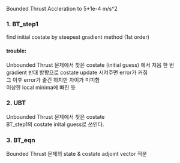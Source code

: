 Bounded Thrust Accleration to 5*1e-4 m/s^2        
### 1. BT_step1              
  
find initial costate by steepest gradient method (1st order)                   
#### trouble:           
Unbounded Thrust 문제에서 찾은 costate (initial guess) 에서 처음 한 번 gradient 반대 방향으로 costate update 시켜주면 error가 커짐        
그 이후 error가 줄긴 하지만 차이가 미미함        
이상한 local minima에 빠진 듯

 
### 2. UBT               
Unbounded Thrust 문제에서 찾은 costate        
BT_step1의 costate inital guess로 쓰인다.              

### 3. BT_eqn         
Bounded Thrust 문제의 state & costate adjoint vector 적분 
